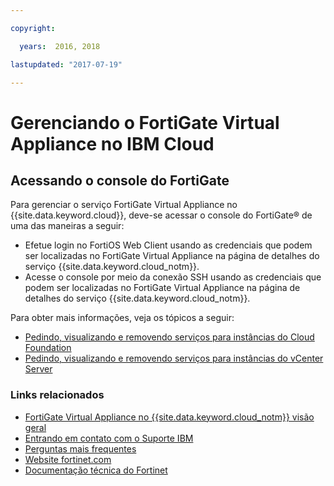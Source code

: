 ```yaml
---

copyright:

  years:  2016, 2018

lastupdated: "2017-07-19"

---
```


# Gerenciando o FortiGate Virtual Appliance no IBM Cloud

## Acessando o console do FortiGate

Para gerenciar o serviço FortiGate Virtual Appliance no {{site.data.keyword.cloud}}, deve-se acessar o console do FortiGate® de uma das maneiras a seguir:
* Efetue login no FortiOS Web Client usando as credenciais que podem ser localizadas no FortiGate Virtual Appliance na página de detalhes do serviço {{site.data.keyword.cloud_notm}}.
* Acesse o console por meio da conexão SSH usando as credenciais que podem ser localizadas no FortiGate Virtual Appliance na página de detalhes do serviço {{site.data.keyword.cloud_notm}}.

Para obter mais informações, veja os tópicos a seguir:
* [Pedindo, visualizando e removendo serviços para instâncias do Cloud Foundation](../sddc/sd_addingremovingservices.html)
* [Pedindo, visualizando e removendo serviços para instâncias do vCenter Server](../vcenter/vc_addingremovingservices.html)

### Links relacionados

* [FortiGate Virtual Appliance no {{site.data.keyword.cloud_notm}} visão geral](fortinetvm_considerations.html)
* [Entrando em contato com o Suporte IBM](../vmonic/trbl_support.html)
* [Perguntas mais frequentes](../vmonic/faq.html)
* [Website fortinet.com](https://www.fortinet.com/)
* [Documentação técnica do Fortinet](http://docs.fortinet.com/fortigate/admin-guides)
